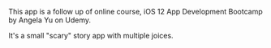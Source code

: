 This app is a follow up of online course, iOS 12 App Development Bootcamp by Angela Yu on Udemy.

It's a small "scary" story app with multiple joices. 
